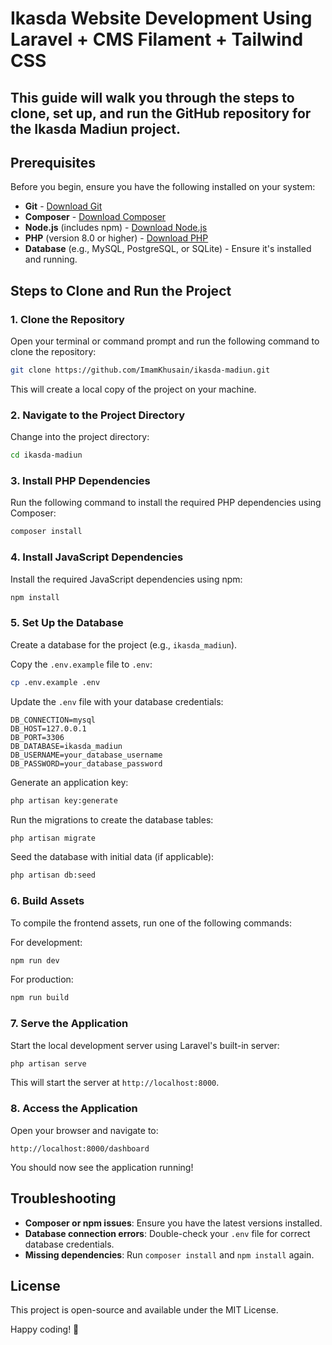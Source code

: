 # Ikasda Website Development Using Laravel + CMS Filament + Tailwind CSS

## This guide will walk you through the steps to clone, set up, and run the GitHub repository for the Ikasda Madiun project.

## Prerequisites
Before you begin, ensure you have the following installed on your system:

- **Git** - [Download Git](https://git-scm.com/downloads)
- **Composer** - [Download Composer](https://getcomposer.org/download/)
- **Node.js** (includes npm) - [Download Node.js](https://nodejs.org/)
- **PHP** (version 8.0 or higher) - [Download PHP](https://www.php.net/downloads)
- **Database** (e.g., MySQL, PostgreSQL, or SQLite) - Ensure it's installed and running.

## Steps to Clone and Run the Project

### 1. Clone the Repository
Open your terminal or command prompt and run the following command to clone the repository:

```bash
git clone https://github.com/ImamKhusain/ikasda-madiun.git
```
This will create a local copy of the project on your machine.

### 2. Navigate to the Project Directory
Change into the project directory:

```bash
cd ikasda-madiun
```

### 3. Install PHP Dependencies
Run the following command to install the required PHP dependencies using Composer:

```bash
composer install
```

### 4. Install JavaScript Dependencies
Install the required JavaScript dependencies using npm:

```bash
npm install
```

### 5. Set Up the Database
Create a database for the project (e.g., `ikasda_madiun`).

Copy the `.env.example` file to `.env`:

```bash
cp .env.example .env
```

Update the `.env` file with your database credentials:

```env
DB_CONNECTION=mysql
DB_HOST=127.0.0.1
DB_PORT=3306
DB_DATABASE=ikasda_madiun
DB_USERNAME=your_database_username
DB_PASSWORD=your_database_password
```

Generate an application key:

```bash
php artisan key:generate
```

Run the migrations to create the database tables:

```bash
php artisan migrate
```

Seed the database with initial data (if applicable):

```bash
php artisan db:seed
```

### 6. Build Assets
To compile the frontend assets, run one of the following commands:

For development:

```bash
npm run dev
```

For production:

```bash
npm run build
```

### 7. Serve the Application
Start the local development server using Laravel's built-in server:

```bash
php artisan serve
```

This will start the server at `http://localhost:8000`.

### 8. Access the Application
Open your browser and navigate to:

```
http://localhost:8000/dashboard
```

You should now see the application running!

## Troubleshooting

- **Composer or npm issues**: Ensure you have the latest versions installed.
- **Database connection errors**: Double-check your `.env` file for correct database credentials.
- **Missing dependencies**: Run `composer install` and `npm install` again.

## License
This project is open-source and available under the MIT License.

Happy coding! 🚀

